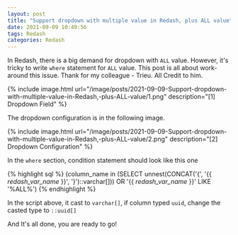 ```yaml
---
layout: post
title: "Support dropdown with multiple value in Redash, plus ALL value"
date: 2021-09-09 10:49:56
tags: Redash
categories: Redash
---
```


In Redash, there is a big demand for dropdown with `ALL` value. However, it's tricky to write `where` statement for `ALL` value. This post is all about work-around this issue.
Thank for my colleague - Trieu. All Credit to him.

{% include image.html url="/image/posts/2021-09-09-Support-dropdown-with-multiple-value-in-Redash,-plus-ALL-value/1.png" description="[1] Dropdown Field" %}

The dropdown configuration is in the following image.

{% include image.html url="/image/posts/2021-09-09-Support-dropdown-with-multiple-value-in-Redash,-plus-ALL-value/2.png" description="[2] Dropdown Configuration" %}

In the `where` section, condition statement should look like this one

{% highlight sql %}
(column_name in (SELECT unnest(CONCAT('{', '{{ _redash_var_name_ }}', '}')::varchar[])) OR '{{ _redash_var_name_ }}' LIKE '%ALL%')
{% endhighlight %}

In the script above, it cast to `varchar[]`, if column typed `uuid`, change the casted type to `::uuid[]`

And It's all done, you are ready to go!
